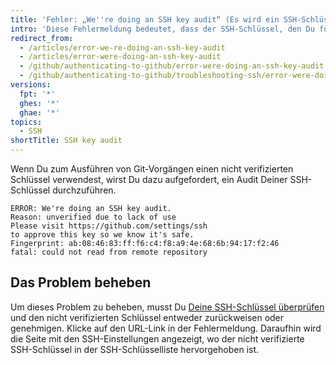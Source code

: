 ```yaml
---
title: 'Fehler: „We''re doing an SSH key audit“ (Es wird ein SSH-Schlüsselaudit durchgeführt)'
intro: 'Diese Fehlermeldung bedeutet, dass der SSH-Schlüssel, den Du für die Ausführung eines Git-Vorgangs verwendest, nicht verifiziert ist.'
redirect_from:
  - /articles/error-we-re-doing-an-ssh-key-audit
  - /articles/error-were-doing-an-ssh-key-audit
  - /github/authenticating-to-github/error-were-doing-an-ssh-key-audit
  - /github/authenticating-to-github/troubleshooting-ssh/error-were-doing-an-ssh-key-audit
versions:
  fpt: '*'
  ghes: '*'
  ghae: '*'
topics:
  - SSH
shortTitle: SSH key audit
---
```


Wenn Du zum Ausführen von Git-Vorgängen einen nicht verifizierten Schlüssel verwendest, wirst Du dazu aufgefordert, ein Audit Deiner SSH-Schlüssel durchzuführen.

```shell
ERROR: We're doing an SSH key audit.
Reason: unverified due to lack of use
Please visit https://github.com/settings/ssh
to approve this key so we know it's safe.
Fingerprint: ab:08:46:83:ff:f6:c4:f8:a9:4e:68:6b:94:17:f2:46
fatal: could not read from remote repository
```
## Das Problem beheben

Um dieses Problem zu beheben, musst Du [Deine SSH-Schlüssel überprüfen](/articles/reviewing-your-ssh-keys) und den nicht verifizierten Schlüssel entweder zurückweisen oder genehmigen. Klicke auf den URL-Link in der Fehlermeldung. Daraufhin wird die Seite mit den SSH-Einstellungen angezeigt, wo der nicht verifizierte SSH-Schlüssel in der SSH-Schlüsselliste hervorgehoben ist.
